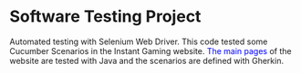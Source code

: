 # Software Testing Project

Automated testing with Selenium Web Driver. This code tested some Cucumber Scenarios in the Instant Gaming website.
<span style="color:blue">The main pages </span> of the website are tested with Java and the scenarios are defined with Gherkin.

